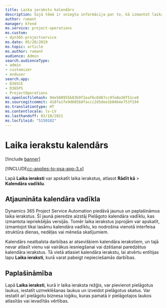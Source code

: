 ```yaml
---
title: Laika ierakstu kalendārs
description: Šajā tēmā ir sniegta informācija par to, kā izmantot laika ierakstu kalendāru.
author: rumant
manager: kfend
ms.service: project-operations
ms.custom:
- dyn365-projectservice
ms.date: 05/20/2019
ms.topic: article
ms.author: rumant
audience: Admin
search.audienceType:
- admin
- customizer
- enduser
search.app:
- D365CE
- D365PS
- ProjectOperations
ms.openlocfilehash: 94e580955b83b9f2eaf6c0487cc9fe8a30f51ce0
ms.sourcegitcommit: 418fa1fe9d605b8faccc2d5dee1b04b4e753f194
ms.translationtype: HT
ms.contentlocale: lv-LV
ms.lasthandoff: 02/10/2021
ms.locfileid: "5150182"
---
```

# <a name="time-entry-calendar"></a>Laika ierakstu kalendārs

[!include [banner](../includes/psa-now-project-operations.md)]

[!INCLUDE[cc-applies-to-psa-app-3.x](../includes/cc-applies-to-psa-app-3x.md)]

Lapā **Laika ieraksti** var apskatīt laika ierakstus, atlasot **Rādīt kā** \> **Kalendāra vadīklu**.

## <a name="updated-calendar-control"></a>Atjaunināta kalendāra vadīkla

Dynamics 365 Project Service Automation piedāvā jaunus un paplašināmus laika ierakstus. Šī jaunā pieredze aizstāj Pielāgoto kalendāra vadīklu, kas izmantota iepriekšējās versijās. Tomēr laika ierakstus joprojām var apskatīt, izmantojot tikai lasāmu kalendāra vadīklu, ko nodrošina vienotā interfeisa struktūra dienas, nedēļas vai mēneša skatījumiem.

Kalendārs neatbalsta darbības ar atsevišķiem kalendāra ierakstiem, un tajā nevar atlasīt vienu vai vairākus iesniegšanai vai dzēšanai paredzētus kalendāra ierakstus. Tā vietā atlasiet kalendāra ierakstu, lai atvērtu entītijas lapu **Laika ieraksti**, kurā varat pabeigt nepieciešamās darbības.

## <a name="extensibility"></a>Paplašināmība

Lapā **Laika ieraksti**, kurā ir laika ieraksta režģis, var pievienot pielāgotus laukus, iestatīt uzmeklēšanas laukus un izveidot pielāgotus skatus. Var iestatīt arī pielāgotu biznesa loģiku, kuras pamatā ir pielāgotajos laukos atlasītās vai ievadītās vērtības.
